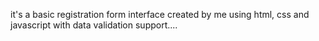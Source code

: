 it's a basic registration form interface created by me using html, css and javascript with data validation support....
